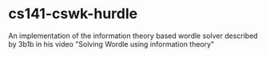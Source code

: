 # cs141-cswk-hurdle
An implementation of the information theory based wordle solver described by 3b1b in his video "Solving Wordle using information theory"
